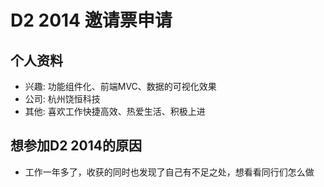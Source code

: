 # D2 2014 邀请票申请

## 个人资料

- 兴趣: 功能组件化、前端MVC、数据的可视化效果
- 公司: 杭州饶恒科技
- 其他: 喜欢工作快捷高效、热爱生活、积极上进 

## 想参加D2 2014的原因

- 工作一年多了，收获的同时也发现了自己有不足之处，想看看同行们怎么做
 
  
